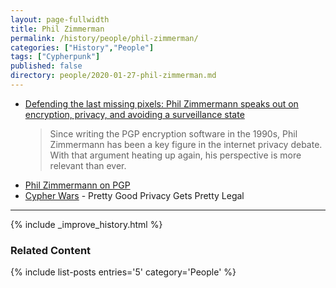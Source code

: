 ```yaml
---
layout: page-fullwidth
title: Phil Zimmerman
permalink: /history/people/phil-zimmerman/
categories: ["History","People"]
tags: ["Cypherpunk"]
published: false
directory: people/2020-01-27-phil-zimmerman.md
---
```


* [Defending the last missing pixels: Phil Zimmermann speaks out on encryption, privacy, and avoiding a surveillance state](https://www.techrepublic.com/article/defending-the-last-missing-pixels-phil-zimmermann/)
  >Since writing the PGP encryption software in the 1990s, Phil Zimmermann has been a key figure in the internet privacy debate. With that argument heating up again, his perspective is more relevant than ever.
* [Phil Zimmermann on PGP](https://philzimmermann.com/EN/essays/index.html)
* [Cypher Wars](https://www.wired.com/1994/11/cypher-wars/) - Pretty Good Privacy Gets Pretty Legal

---

{% include _improve_history.html %}
### Related Content

{% include list-posts entries='5'  category='People' %}
